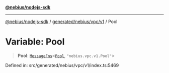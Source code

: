 [**@nebius/nodejs-sdk**](../../../../../README.md)

***

[@nebius/nodejs-sdk](../../../../../README.md) / [generated/nebius/vpc/v1](../README.md) / Pool

# Variable: Pool

> **Pool**: [`MessageFns`](../../../../../runtime/protos/core/interfaces/MessageFns.md)\<[`Pool`](../interfaces/Pool.md), `"nebius.vpc.v1.Pool"`\>

Defined in: src/generated/nebius/vpc/v1/index.ts:5469
